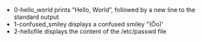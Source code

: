 * 0-hello_world prints “Hello, World”, followed by a new line to the standard output
* 1-confused_smiley displays a confused smiley "(Ôo)'
* 2-hellofile displays the content of the /etc/passwd file
